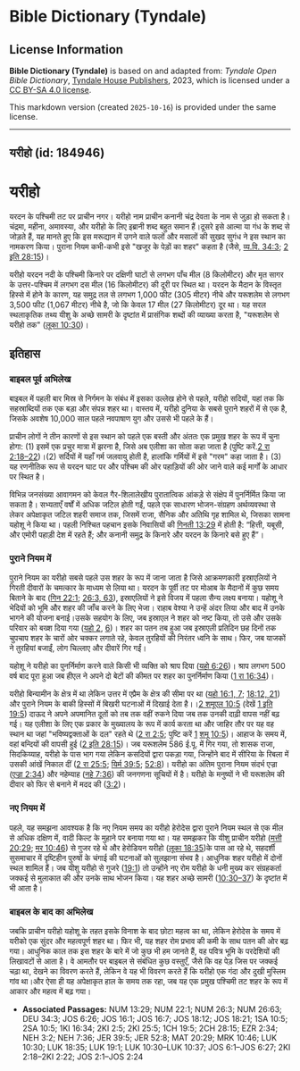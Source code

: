 # Bible Dictionary (Tyndale)

## License Information

**Bible Dictionary (Tyndale)** is based on and adapted from: _Tyndale Open Bible Dictionary_, [Tyndale House Publishers](https://tyndaleopenresources.com/), 2023, which is licensed under a [CC BY-SA 4.0 license](https://creativecommons.org/licenses/by-sa/4.0/legalcode.en).

This markdown version (created `2025-10-16`) is provided under the same license.



--------------------------------

## यरीहो (id: 184946)

यरीहो
=====

यरदन के पश्चिमी तट पर प्राचीन नगर। यरीहो नाम प्राचीन कनानी चंद्र देवता के नाम से जुड़ा हो सकता है। चंद्रमा, महीना, अमावस्या, और यरीहो के लिए इब्रानी शब्द बहुत समान हैं।दूसरे इसे आत्मा या गंध के शब्द से जोड़ते हैं, यह मानते हुए कि इस मरूद्यान में उगने वाले फलों और मसालों की सुखद सुगंध ने इस स्थान का नामकरण किया। पुराना नियम कभी\-कभी इसे "खजूर के पेड़ों का शहर" कहता है (जैसे, [व्य.वि. 34:3](https://ref.ly/Deut34:3); [2 इति 28:15](https://ref.ly/2Chr28:15))।

यरीहो यरदन नदी के पश्चिमी किनारे पर दक्षिणी घाटों से लगभग पाँच मील (8 किलोमीटर) और मृत सागर के उत्तर\-पश्चिम में लगभग दस मील (16 किलोमीटर) की दूरी पर स्थित था। यरदन के मैदान के विस्तृत हिस्से में होने के कारण, यह समुद्र तल से लगभग 1,000 फीट (305 मीटर) नीचे और यरूशलेम से लगभग 3,500 फीट (1,067 मीटर) नीचे है, जो कि केवल 17 मील (27 किलोमीटर) दूर था। यह सरल स्थलाकृतिक तथ्य यीशु के अच्छे सामरी के दृष्टांत में प्रासंगिक शब्दों की व्याख्या करता है, "यरूशलेम से यरीहो तक" ([लूका 10:30](https://ref.ly/Luke10:30))।

इतिहास
------

### बाइबल पूर्व अभिलेख

बाइबल में पहली बार मिस्र से निर्गमन के संबंध में इसका उल्लेख होने से पहले, यरीहो सदियों, यहां तक ​​कि सहस्राब्दियों तक एक बड़ा और संपन्न शहर था। वास्तव में, यरीहो दुनिया के सबसे पुराने शहरों में से एक है, जिसके अवशेष 10,000 साल पहले नवपाषाण युग और उससे भी पहले के हैं।

प्राचीन लोगों ने तीन कारणों से इस स्थान को पहले एक बस्ती और अंततः एक प्रमुख शहर के रूप में चुना होगा: (1\) इसमें एक प्रचुर मात्रा में झरना है, जिसे अब एलीशा का सोता कहा जाता है (पुष्टि करें.[2 रा 2:18–22](https://ref.ly/2Kgs2:18-2Kgs2:22))।(2\) सर्दियों में यहाँ गर्म जलवायु होती है, हालांकि गर्मियों में इसे "गरम" कहा जाता है। (3\) यह रणनीतिक रूप से यरदन घाट पर और पश्चिम की ओर पहाड़ियों की ओर जाने वाले कई मार्गों के आधार पर स्थित है।

विभिन्न जनसंख्या आवागमन को केवल गैर\-शिलालेखीय पुरातात्विक आंकड़े से संक्षेप में पुनर्निर्मित किया जा सकता है। सभ्यताएँ वर्षों में अधिक जटिल होती गईं, पहले एक साधारण भोजन\-संग्रहण अर्थव्यवस्था से लेकर अपेक्षाकृत जटिल शहरी समाज तक, जिसमें राजा, सैनिक और अतिथि गृह शामिल थे, जिसका सामना यहोशू ने किया था। पहली निश्चित पहचान इसके निवासियों की [गिनती 13:29](https://ref.ly/Num13:29) में होती है: “हित्ती, यबूसी, और एमोरी पहाड़ी देश में रहते हैं; और कनानी समुद्र के किनारे और यरदन के किनारे बसे हुए हैं”।

### पुराने नियम में

पुराने नियम का यरीहो सबसे पहले उस शहर के रूप में जाना जाता है जिसे आक्रमणकारी इस्राएलियों ने गिरती दीवारों के चमत्कार के माध्यम से लिया था। यरदन के पूर्वी तट पर मोआब के मैदानों में कुछ समय बिताने के बाद ([गिन 22:1](https://ref.ly/Num22:1); [26:3, 63](https://ref.ly/Num26:3)), इस्राएलियों ने इसे विजय में पहला सैन्य लक्ष्य बनाया। यहोशू ने भेदियों को भूमि और शहर की जाँच करने के लिए भेजा। राहाब वेश्या ने उन्हें अंदर लिया और बाद में उनके भागने की योजना बनाई।उसके सहयोग के लिए, जब इस्राएल ने शहर को नष्ट किया, तो उसे और उसके परिवार को बख्श दिया गया ([यहो 2](https://ref.ly/Josh2:1-Josh2:24), [6](https://ref.ly/Josh6:1-Josh6:27))। शहर का पतन तब हुआ जब इस्राएली प्रतिदिन छह दिनों तक चुपचाप शहर के चारों ओर चक्कर लगाते रहे, केवल तुरहियों की निरंतर ध्वनि के साथ। फिर, जब याजकों ने तुरहियां बजाईं, लोग चिल्लाए और दीवारें गिर गईं।

यहोशू ने यरीहो का पुनर्निर्माण करने वाले किसी भी व्यक्ति को श्राप दिया ([यहो 6:26](https://ref.ly/Josh6:26))। श्राप लगभग 500 वर्ष बाद पूरा हुआ जब हीएल ने अपने दो बेटों की कीमत पर शहर का पुनर्निर्माण किया ([1 रा 16:34](https://ref.ly/1Kgs16:34))।

यरीहो बिन्यामीन के क्षेत्र में था लेकिन उत्तर में एप्रैम के क्षेत्र की सीमा पर था ([यहो 16:1, 7](https://ref.ly/Josh16:1); [18:12, 21](https://ref.ly/Josh18:12)) और पुराने नियम के बाकी हिस्सों में बिखरी घटनाओं में दिखाई देता है।।[2 शमूएल 10:5](https://ref.ly/2Sam10:5) (देखें [1 इति 19:5](https://ref.ly/1Chr19:5)) दाऊद ने अपने अपमानित दूतों को तब तक वहीं रुकने दिया जब तक उनकी दाढ़ी वापस नहीं बढ़ गई। यह एलीशा के लिए एक प्रकार के मुख्यालय के रूप में कार्य करता था और जाहिर तौर पर यह वह स्थान था जहां "भविष्यद्वक्ताओं के दल" रहते थे ([2 रा 2:5](https://ref.ly/2Kgs2:5); पुष्टि करें [1](https://ref.ly/1Sam10:5) [शमू](https://ref.ly/1Sam10:5) [10:5](https://ref.ly/1Sam10:5))। आहाज के समय में, वहां बन्दियों की वापसी हुई ([2 इति 28:15](https://ref.ly/2Chr28:15))। जब यरूशलेम 586 ई.पू. में गिर गया, तो शासक राजा, सिदकिय्याह, यरीहो के पास भाग गया लेकिन कसदियों द्वारा पकड़ा गया, जिन्होंने बाद में सीरिया के रिबला में उसकी आंखें निकाल दीं ([2 रा 25:5](https://ref.ly/2Kgs25:5); [यिर्म 39:5](https://ref.ly/Jer39:5); [52:8](https://ref.ly/Jer52:8))। यरीहो का अंतिम पुराना नियम संदर्भ एज्रा ([एज्रा 2:34](https://ref.ly/Ezra2:34)) और नहेम्याह ([नहे 7:36](https://ref.ly/Neh7:36)) की जनगणना सूचियों में है। यरीहो के मनुष्यों ने भी यरूशलेम की दीवार को फिर से बनाने में मदद की ([3:2](https://ref.ly/Neh3:2))।

### नए नियम में

पहले, यह समझना आवश्यक है कि नए नियम समय का यरीहो हेरोदेस द्वारा पुराने नियम स्थल से एक मील से अधिक दक्षिण में, वादी किल्ट के मुहाने पर बनाया गया था। यह समझकर कि यीशु प्राचीन यरीहो ([मत्ती 20:29](https://ref.ly/Matt20:29); [मर 10:46](https://ref.ly/Mark10:46)) से गुजर रहे थे और हेरोडियन यरीहो ([लूका 18:35](https://ref.ly/Luke18:35))के पास आ रहे थे, सहदर्शी सुसमाचार में दृष्टिहीन पुरुषों के चंगाई की घटनाओं को सुलझाना संभव है। आधुनिक शहर यरीहो में दोनों स्थल शामिल हैं। जब यीशु यरीहो से गुजरे ([19:1](https://ref.ly/Luke19:1)) तो उन्होंने नए रोम यरीहो के धनी मुख्य कर संग्रहकर्ता जक्कई से मुलाकात की और उनके साथ भोजन किया। यह शहर अच्छे सामरी ([10:30–37](https://ref.ly/Luke10:30-Luke10:37)) के दृष्टांत में भी आता है।

### बाइबल के बाद का अभिलेख

जबकि प्राचीन यरीहो यहोशू के तहत इसके विनाश के बाद छोटा महत्व का था, लेकिन हेरोदेस के समय में यरीको एक सुंदर और महत्वपूर्ण शहर था। फिर भी, यह शहर रोम प्रभाव की कमी के साथ पतन की ओर बढ़ गया। आधुनिक काल तक इस शहर के बारे में जो कुछ भी हम जानते हैं, वह पवित्र भूमि के परदेशियों की लिखावटों से आता है। वे आमतौर पर बाइबल से संबंधित कुछ वस्तुएँ, जैसे कि वह पेड़ जिस पर जक्कई चढ़ा था, देखने का विवरण करते हैं, लेकिन वे यह भी विवरण करते हैं कि यरीहो एक गंदा और दुखी मुस्लिम गांव था।और ऐसा ही यह अपेक्षाकृत हाल के समय तक रहा, जब यह एक प्रमुख पश्चिमी तट शहर के रूप में आकार और महत्व में बढ़ गया।  
  

* **Associated Passages:** NUM 13:29; NUM 22:1; NUM 26:3; NUM 26:63; DEU 34:3; JOS 6:26; JOS 16:1; JOS 16:7; JOS 18:12; JOS 18:21; 1SA 10:5; 2SA 10:5; 1KI 16:34; 2KI 2:5; 2KI 25:5; 1CH 19:5; 2CH 28:15; EZR 2:34; NEH 3:2; NEH 7:36; JER 39:5; JER 52:8; MAT 20:29; MRK 10:46; LUK 10:30; LUK 18:35; LUK 19:1; LUK 10:30–LUK 10:37; JOS 6:1–JOS 6:27; 2KI 2:18–2KI 2:22; JOS 2:1–JOS 2:24

